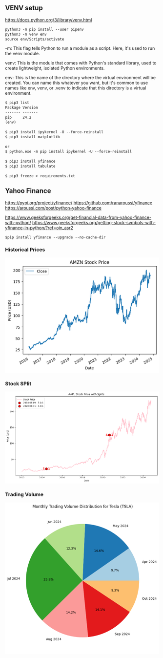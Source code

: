 ## VENV setup

https://docs.python.org/3/library/venv.html

```shell
python3 -m pip install --user pipenv
python3 -m venv env
source env/Scripts/activate
```

-m: This flag tells Python to run a module as a script. Here, it's used to run the venv module.

venv: This is the module that comes with Python's standard library, used to create lightweight, isolated Python environments.

env: This is the name of the directory where the virtual environment will be created. You can name this whatever you want, but it's common to use names like env, venv, or .venv to indicate that this directory is a virtual environment.


```shell
$ pip3 list
Package Version
------- -------
pip     24.2
(env)

$ pip3 install ipykernel -U --force-reinstall
$ pip3 install matplotlib

or 
$ python.exe -m pip install ipykernel -U --force-reinstall

$ pip3 install yfinance
$ pip3 install tabulate

$ pip3 freeze > requirements.txt 
```

## Yahoo Finance
https://pypi.org/project/yfinance/
https://github.com/ranaroussi/yfinance
https://aroussi.com/post/python-yahoo-finance

https://www.geeksforgeeks.org/get-financial-data-from-yahoo-finance-with-python/
https://www.geeksforgeeks.org/getting-stock-symbols-with-yfinance-in-python/?ref=oin_asr2



```shell
$pip install yfinance --upgrade --no-cache-dir
```

### Historical Prices
![alt text](images/AMZN_2016_2025.png)

### Stock SPlit
![alt text](images/AAPL_SPLIT.png)

### Trading Volume
![alt text](images/TESLA_TRADING_VOLUME.png)